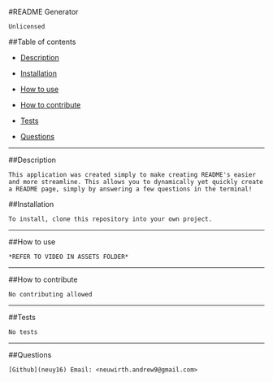 #README Generator   

    Unlicensed
     
##Table of contents

* [Description](#Description)

* [Installation](#Installation)

* [How to use](#How-to-use)

* [How to contribute](#How-to-contribute)

* [Tests](#Tests)

* [Questions](#Questions)

-----
##Description 

    This application was created simply to make creating README's easier and more streamline. This allows you to dynamically yet quickly create a README page, simply by answering a few questions in the terminal!

##Installation

    To install, clone this repository into your own project.
-----
##How to use

    *REFER TO VIDEO IN ASSETS FOLDER*
-----
##How to contribute

    No contributing allowed
-----
##Tests

    No tests
-----
##Questions

    [Github](neuy16) Email: <neuwirth.andrew9@gmail.com>